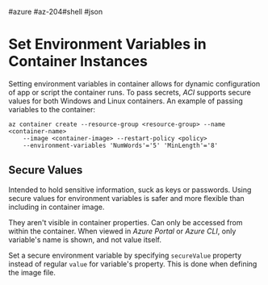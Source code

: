 #azure #az-204#shell #json 

# Set Environment Variables in Container Instances
Setting environment variables in container allows for dynamic configuration of app or script the container runs.
To pass secrets, *ACI* supports secure values for both Windows and Linux containers.
An example of passing variables to the container:
```shell
az container create --resource-group <resource-group> --name <container-name>
	--image <container-image> --restart-policy <policy>
	--environment-variables 'NumWords'='5' 'MinLength'='8'
```

## Secure Values
Intended to hold sensitive information, suck as keys or passwords.
Using secure values for environment variables is safer and more flexible than including in container image.

They aren't visible in container properties.
Can only be accessed from within the container.
When viewed in *Azure Portal* or *Azure CLI*, only variable's name is shown, and not value itself.

Set a secure environment variable by specifying `secureValue` property instead of regular `value` for variable's property.
This is done when defining the image file.